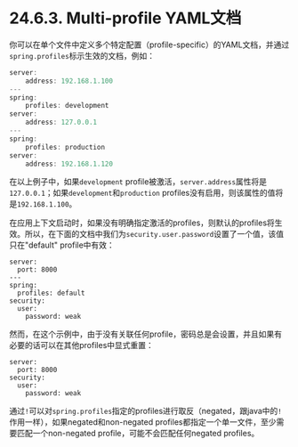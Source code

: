 # 24.6.3. Multi-profile YAML文档

你可以在单个文件中定义多个特定配置（profile-specific）的YAML文档，并通过`spring.profiles`标示生效的文档，例如：

```javascript
server:
    address: 192.168.1.100
---
spring:
    profiles: development
server:
    address: 127.0.0.1
---
spring:
    profiles: production
server:
    address: 192.168.1.120
```

在以上例子中，如果`development` profile被激活，`server.address`属性将是`127.0.0.1`；如果`development`和`production` profiles没有启用，则该属性的值将是`192.168.1.100`。

在应用上下文启动时，如果没有明确指定激活的profiles，则默认的profiles将生效。所以，在下面的文档中我们为`security.user.password`设置了一个值，该值只在"default" profile中有效：

```text
server:
  port: 8000
---
spring:
  profiles: default
security:
  user:
    password: weak
```

然而，在这个示例中，由于没有关联任何profile，密码总是会设置，并且如果有必要的话可以在其他profiles中显式重置：

```text
server:
  port: 8000
security:
  user:
    password: weak
```

通过`!`可以对`spring.profiles`指定的profiles进行取反（negated，跟java中的`!`作用一样），如果negated和non-negated profiles都指定一个单一文件，至少需要匹配一个non-negated profile，可能不会匹配任何negated profiles。

